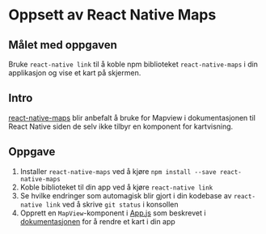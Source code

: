# Oppsett av React Native Maps

## Målet med oppgaven

Bruke `react-native link` til å koble npm biblioteket `react-native-maps` i din applikasjon og vise et kart på skjermen.

## Intro

[react-native-maps](https://github.com/airbnb/react-native-maps) blir anbefalt å bruke for Mapview i dokumentasjonen til React Native siden de selv ikke tilbyr en komponent for kartvisning.

## Oppgave

1) Installer `react-native-maps` ved å kjøre `npm install --save react-native-maps`
2) Koble biblioteket til din app ved å kjøre `react-native link`
3) Se hvilke endringer som automagisk blir gjort i din kodebase av `react-native link` ved å skrive `git status` i konsollen
4) Opprett en `MapView`-komponent i [App.js](../src/App.js) som beskrevet i [dokumentasjonen](https://github.com/airbnb/react-native-maps) for å rendre et kart i din app
